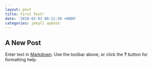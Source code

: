 ```yaml
---
layout: post
title: First Test!
date: '2018-02-03 00:12:30 +0000'
categories: jekyll update
---
```

## A New Post

Enter text in [Markdown](http://daringfireball.net/projects/markdown/). Use the toolbar above, or click the **?** button for formatting help.
